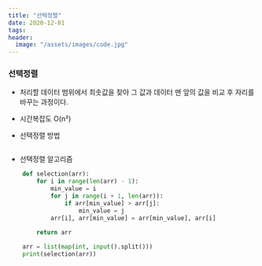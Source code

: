 ```yaml
---
title: "선택정렬"
date: 2020-12-01
tags:
header:
  image: "/assets/images/code.jpg"
---
```


### 선택정렬

* 처리할 데이터 범위에서 최솟값을 찾아 그 값과 데이터 맨 앞의 값을 비교 후 자리를 바꾸는 과정이다.

* 시간복잡도 O(n²)

* 선택정렬 방법

<img src="{{ site.url }}{{ site.baseurl }}/assets/images/Algorithm/selection.png" alt="">

* 선택정렬 알고리즘

```python
    def selection(arr):
        for i in range(len(arr) - 1):
            min_value = i
            for j in range(i + 1, len(arr)):
                if arr[min_value] > arr[j]:
                    min_value = j
            arr[i], arr[min_value] = arr[min_value], arr[i]

        return arr
    
    arr = list(map(int, input().split()))
    print(selection(arr))
```